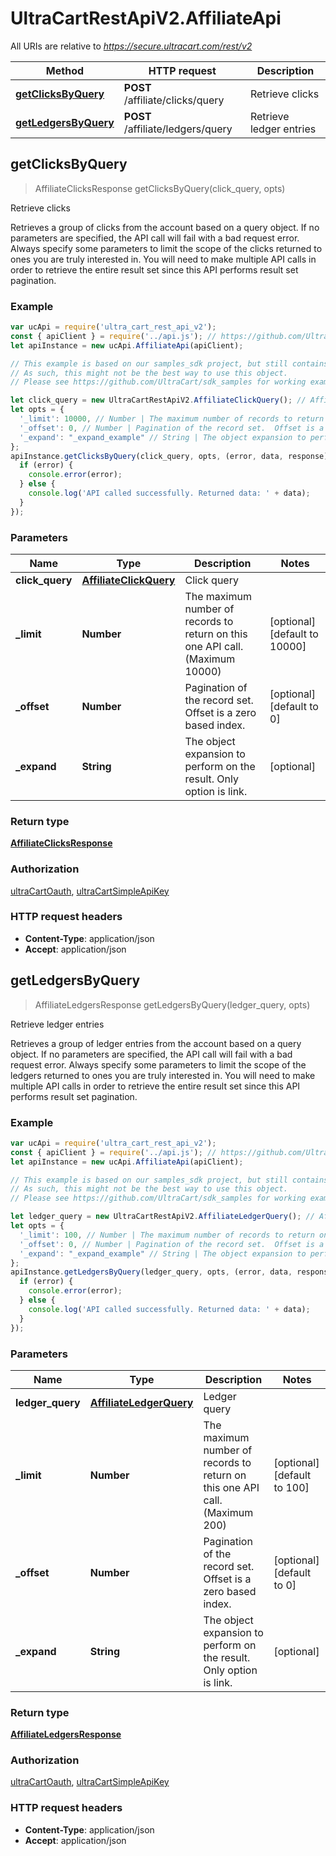 # UltraCartRestApiV2.AffiliateApi

All URIs are relative to *https://secure.ultracart.com/rest/v2*

Method | HTTP request | Description
------------- | ------------- | -------------
[**getClicksByQuery**](AffiliateApi.md#getClicksByQuery) | **POST** /affiliate/clicks/query | Retrieve clicks
[**getLedgersByQuery**](AffiliateApi.md#getLedgersByQuery) | **POST** /affiliate/ledgers/query | Retrieve ledger entries



## getClicksByQuery

> AffiliateClicksResponse getClicksByQuery(click_query, opts)

Retrieve clicks

Retrieves a group of clicks from the account based on a query object.  If no parameters are specified, the API call will fail with a bad request error.  Always specify some parameters to limit the scope of the clicks returned to ones you are truly interested in.  You will need to make multiple API calls in order to retrieve the entire result set since this API performs result set pagination. 


### Example

<!-- UC_START_EXAMPLE getClicksByQuery -->

```javascript
var ucApi = require('ultra_cart_rest_api_v2');
const { apiClient } = require('../api.js'); // https://github.com/UltraCart/sdk_samples/blob/master/javascript/api.js
let apiInstance = new ucApi.AffiliateApi(apiClient);

// This example is based on our samples_sdk project, but still contains auto-generated content from our sdk generators.
// As such, this might not be the best way to use this object.
// Please see https://github.com/UltraCart/sdk_samples for working examples.

let click_query = new UltraCartRestApiV2.AffiliateClickQuery(); // AffiliateClickQuery | Click query
let opts = {
  '_limit': 10000, // Number | The maximum number of records to return on this one API call. (Maximum 10000)
  '_offset': 0, // Number | Pagination of the record set.  Offset is a zero based index.
  '_expand': "_expand_example" // String | The object expansion to perform on the result.  Only option is link.
};
apiInstance.getClicksByQuery(click_query, opts, (error, data, response) => {
  if (error) {
    console.error(error);
  } else {
    console.log('API called successfully. Returned data: ' + data);
  }
});
```

<!-- UC_END_EXAMPLE getClicksByQuery -->

### Parameters


Name | Type | Description  | Notes
------------- | ------------- | ------------- | -------------
 **click_query** | [**AffiliateClickQuery**](AffiliateClickQuery.md)| Click query | 
 **_limit** | **Number**| The maximum number of records to return on this one API call. (Maximum 10000) | [optional] [default to 10000]
 **_offset** | **Number**| Pagination of the record set.  Offset is a zero based index. | [optional] [default to 0]
 **_expand** | **String**| The object expansion to perform on the result.  Only option is link. | [optional] 

### Return type

[**AffiliateClicksResponse**](AffiliateClicksResponse.md)

### Authorization

[ultraCartOauth](../README.md#ultraCartOauth), [ultraCartSimpleApiKey](../README.md#ultraCartSimpleApiKey)

### HTTP request headers

- **Content-Type**: application/json
- **Accept**: application/json


## getLedgersByQuery

> AffiliateLedgersResponse getLedgersByQuery(ledger_query, opts)

Retrieve ledger entries

Retrieves a group of ledger entries from the account based on a query object.  If no parameters are specified, the API call will fail with a bad request error.  Always specify some parameters to limit the scope of the ledgers returned to ones you are truly interested in.  You will need to make multiple API calls in order to retrieve the entire result set since this API performs result set pagination. 


### Example

<!-- UC_START_EXAMPLE getLedgersByQuery -->

```javascript
var ucApi = require('ultra_cart_rest_api_v2');
const { apiClient } = require('../api.js'); // https://github.com/UltraCart/sdk_samples/blob/master/javascript/api.js
let apiInstance = new ucApi.AffiliateApi(apiClient);

// This example is based on our samples_sdk project, but still contains auto-generated content from our sdk generators.
// As such, this might not be the best way to use this object.
// Please see https://github.com/UltraCart/sdk_samples for working examples.

let ledger_query = new UltraCartRestApiV2.AffiliateLedgerQuery(); // AffiliateLedgerQuery | Ledger query
let opts = {
  '_limit': 100, // Number | The maximum number of records to return on this one API call. (Maximum 200)
  '_offset': 0, // Number | Pagination of the record set.  Offset is a zero based index.
  '_expand': "_expand_example" // String | The object expansion to perform on the result.  Only option is link.
};
apiInstance.getLedgersByQuery(ledger_query, opts, (error, data, response) => {
  if (error) {
    console.error(error);
  } else {
    console.log('API called successfully. Returned data: ' + data);
  }
});
```

<!-- UC_END_EXAMPLE getLedgersByQuery -->

### Parameters


Name | Type | Description  | Notes
------------- | ------------- | ------------- | -------------
 **ledger_query** | [**AffiliateLedgerQuery**](AffiliateLedgerQuery.md)| Ledger query | 
 **_limit** | **Number**| The maximum number of records to return on this one API call. (Maximum 200) | [optional] [default to 100]
 **_offset** | **Number**| Pagination of the record set.  Offset is a zero based index. | [optional] [default to 0]
 **_expand** | **String**| The object expansion to perform on the result.  Only option is link. | [optional] 

### Return type

[**AffiliateLedgersResponse**](AffiliateLedgersResponse.md)

### Authorization

[ultraCartOauth](../README.md#ultraCartOauth), [ultraCartSimpleApiKey](../README.md#ultraCartSimpleApiKey)

### HTTP request headers

- **Content-Type**: application/json
- **Accept**: application/json

